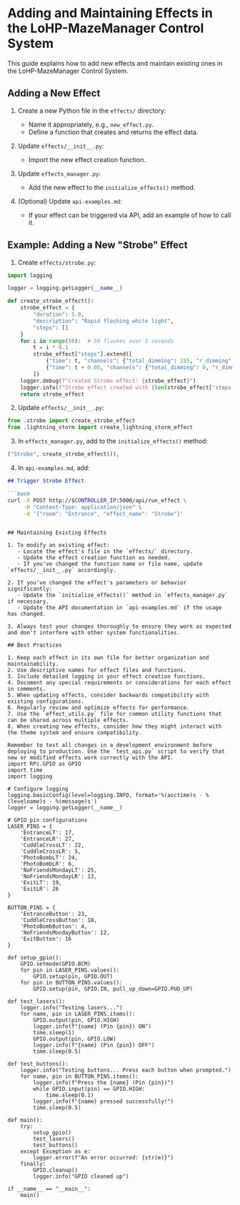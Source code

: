 # Adding and Maintaining Effects in the LoHP-MazeManager Control System

This guide explains how to add new effects and maintain existing ones in the LoHP-MazeManager Control System.

## Adding a New Effect

1. Create a new Python file in the `effects/` directory:
   - Name it appropriately, e.g., `new_effect.py`.
   - Define a function that creates and returns the effect data.

2. Update `effects/__init__.py`:
   - Import the new effect creation function.

3. Update `effects_manager.py`:
   - Add the new effect to the `initialize_effects()` method.

4. (Optional) Update `api-examples.md`:
   - If your effect can be triggered via API, add an example of how to call it.

## Example: Adding a New "Strobe" Effect

1. Create `effects/strobe.py`:

```python
import logging

logger = logging.getLogger(__name__)

def create_strobe_effect():
    strobe_effect = {
        "duration": 5.0,
        "description": "Rapid flashing white light",
        "steps": []
    }
    for i in range(50):  # 50 flashes over 5 seconds
        t = i * 0.1
        strobe_effect["steps"].extend([
            {"time": t, "channels": {"total_dimming": 255, "r_dimming": 255, "g_dimming": 255, "b_dimming": 255, "w_dimming": 255, "total_strobe": 0, "function_selection": 0, "function_speed": 0}},
            {"time": t + 0.05, "channels": {"total_dimming": 0, "r_dimming": 0, "g_dimming": 0, "b_dimming": 0, "w_dimming": 0, "total_strobe": 0, "function_selection": 0, "function_speed": 0}}
        ])
    logger.debug(f"Created Strobe effect: {strobe_effect}")
    logger.info(f"Strobe effect created with {len(strobe_effect['steps'])} steps over {strobe_effect['duration']} seconds")
    return strobe_effect
```

2. Update `effects/__init__.py`:

```python
from .strobe import create_strobe_effect
from .lightning_storm import create_lightning_storm_effect
```

3. In `effects_manager.py`, add to the `initialize_effects()` method:

```python
("Strobe", create_strobe_effect()),
```

4. In `api-examples.md`, add:

```markdown
## Trigger Strobe Effect

```bash
curl -X POST http://$CONTROLLER_IP:5000/api/run_effect \
     -H "Content-Type: application/json" \
     -d '{"room": "Entrance", "effect_name": "Strobe"}'
```
```

## Maintaining Existing Effects

1. To modify an existing effect:
   - Locate the effect's file in the `effects/` directory.
   - Update the effect creation function as needed.
   - If you've changed the function name or file name, update `effects/__init__.py` accordingly.

2. If you've changed the effect's parameters or behavior significantly:
   - Update the `initialize_effects()` method in `effects_manager.py` if necessary.
   - Update the API documentation in `api-examples.md` if the usage has changed.

3. Always test your changes thoroughly to ensure they work as expected and don't interfere with other system functionalities.

## Best Practices

1. Keep each effect in its own file for better organization and maintainability.
2. Use descriptive names for effect files and functions.
3. Include detailed logging in your effect creation functions.
4. Document any special requirements or considerations for each effect in comments.
5. When updating effects, consider backwards compatibility with existing configurations.
6. Regularly review and optimize effects for performance.
7. Use the `effect_utils.py` file for common utility functions that can be shared across multiple effects.
8. When creating new effects, consider how they might interact with the theme system and ensure compatibility.

Remember to test all changes in a development environment before deploying to production. Use the `test_api.py` script to verify that new or modified effects work correctly with the API.
import RPi.GPIO as GPIO
import time
import logging

# Configure logging
logging.basicConfig(level=logging.INFO, format='%(asctime)s - %(levelname)s - %(message)s')
logger = logging.getLogger(__name__)

# GPIO pin configurations
LASER_PINS = {
    'EntranceLT': 17,
    'EntranceLR': 27,
    'CuddleCrossLT': 22,
    'CuddleCrossLR': 5,
    'PhotoBombLT': 24,
    'PhotoBombLR': 6,
    'NoFriendsMondayLT': 25,
    'NoFriendsMondayLR': 13,
    'ExitLT': 19,
    'ExitLR': 26
}

BUTTON_PINS = {
    'EntranceButton': 23,
    'CuddleCrossButton': 18,
    'PhotoBombButton': 4,
    'NoFriendsMondayButton': 12,
    'ExitButton': 16
}

def setup_gpio():
    GPIO.setmode(GPIO.BCM)
    for pin in LASER_PINS.values():
        GPIO.setup(pin, GPIO.OUT)
    for pin in BUTTON_PINS.values():
        GPIO.setup(pin, GPIO.IN, pull_up_down=GPIO.PUD_UP)

def test_lasers():
    logger.info("Testing lasers...")
    for name, pin in LASER_PINS.items():
        GPIO.output(pin, GPIO.HIGH)
        logger.info(f"{name} (Pin {pin}) ON")
        time.sleep(1)
        GPIO.output(pin, GPIO.LOW)
        logger.info(f"{name} (Pin {pin}) OFF")
        time.sleep(0.5)

def test_buttons():
    logger.info("Testing buttons... Press each button when prompted.")
    for name, pin in BUTTON_PINS.items():
        logger.info(f"Press the {name} (Pin {pin})")
        while GPIO.input(pin) == GPIO.HIGH:
            time.sleep(0.1)
        logger.info(f"{name} pressed successfully!")
        time.sleep(0.5)

def main():
    try:
        setup_gpio()
        test_lasers()
        test_buttons()
    except Exception as e:
        logger.error(f"An error occurred: {str(e)}")
    finally:
        GPIO.cleanup()
        logger.info("GPIO cleaned up")

if __name__ == "__main__":
    main()
